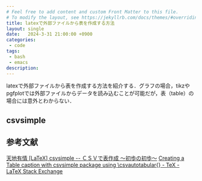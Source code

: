 ```yaml
---
# Feel free to add content and custom Front Matter to this file.
# To modify the layout, see https://jekyllrb.com/docs/themes/#overriding-theme-defaults
title: latexで外部ファイルから表を作成する方法
layout: single
date:   2024-3-31 21:00:00 +0900
categories: 
 - code
tags:
 - bash
 - emacs
description: 
---
```


latexで外部ファイルから表を作成する方法を紹介する．グラフの場合，tikzやpgfplotでは外部ファイルからデータを読み込むことが可能だが，表（table）の場合には意外とわからない．

## csvsimple

## 参考文献

[天地有情 [LaTeX] csvsimple -- ＣＳＶで表作成 ～初歩の初歩～](https://konoyonohana.blog.fc2.com/blog-entry-79.html)
[Creating a Table caption with csvsimple package using \csvautotabular{} - TeX - LaTeX Stack Exchange](https://tex.stackexchange.com/questions/431063/creating-a-table-caption-with-csvsimple-package-using-csvautotabular)

